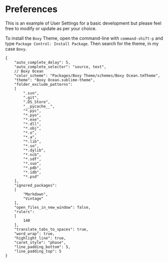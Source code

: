 # Preferences

This is an example of User Settings for a basic development but please feel free to modify or update as per your choice.

To install the `Boxy` Theme, open the command-line with `command-shift-p` and type `Package Control: Install Package`. Then search for the theme, in my case `Boxy`.

```
{
	"auto_complete_delay": 5,
	"auto_complete_selector": "source, text",
	// Boxy Ocean
    "color_scheme": "Packages/Boxy Theme/schemes/Boxy Ocean.tmTheme",
    "theme": "Boxy Ocean.sublime-theme",
	"folder_exclude_patterns":
	[
		".svn",
		".git",
		".DS_Store",
		"__pycache__",
		"*.pyc",
		"*.pyo",
		"*.exe",
		"*.dll",
		"*.obj",
		"*.o",
		"*.a",
		"*.lib",
		"*.so",
		"*.dylib",
		"*.ncb",
		"*.sdf",
		"*.suo",
		"*.pdb",
		"*.idb",
		"*.psd"
	],
	"ignored_packages":
	[
		"Markdown",
		"Vintage"
	],
	"open_files_in_new_window": false,
	"rulers":
	[
		140
	],
	"translate_tabs_to_spaces": true,
	"word_wrap": true,
	"highlight_line": true,
	"caret_style": "phase",
	"line_padding_bottom": 5,
  	"line_padding_top": 5
}
```



